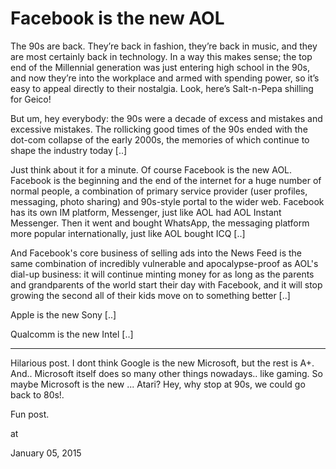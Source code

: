 # Facebook is the new AOL
The 90s are back. They’re back in fashion, they’re back in music, and they are most certainly back in technology. In a way this makes sense; the top end of the Millennial generation was just entering high school in the 90s, and now they’re into the workplace and armed with spending power, so it’s easy to appeal directly to their nostalgia. Look, here’s Salt-n-Pepa shilling for Geico!

But um, hey everybody: the 90s were a decade of excess and mistakes and excessive mistakes. The rollicking good times of the 90s ended with the dot-com collapse of the early 2000s, the memories of which continue to shape the industry today [..]

Just think about it for a minute. Of course Facebook is the new AOL. Facebook is the beginning and the end of the internet for a huge number of normal people, a combination of primary service provider (user profiles, messaging, photo sharing) and 90s-style portal to the wider web. Facebook has its own IM platform, Messenger, just like AOL had AOL Instant Messenger. Then it went and bought WhatsApp, the messaging platform more popular internationally, just like AOL bought ICQ [..]

And Facebook's core business of selling ads into the News Feed is the same combination of incredibly vulnerable and apocalypse-proof as AOL's dial-up business: it will continue minting money for as long as the parents and grandparents of the world start their day with Facebook, and it will stop growing the second all of their kids move on to something better [..]

Apple is the new Sony [..]

Qualcomm is the new Intel [..]

---

Hilarious post. I dont think Google is the new Microsoft, but the rest is A+. And.. Microsoft itself does so many other things nowadays.. like gaming. So maybe  Microsoft is the new ... Atari? Hey, why stop at 90s, we could go back to 80s!.

Fun post.








at

January 05, 2015
















